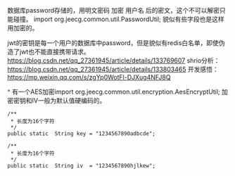 
数据库password存储的，用明文密码 加密 用户名 后的密文，这个不可以解密只能碰撞。
import org.jeecg.common.util.PasswordUtil;
貌似有些字段也是这样用加密的。


jwt的密钥是每一个用户的数据库中password，但是貌似有redis白名单，即使伪造了jwt也不能直接携带请求。
<https://blog.csdn.net/qq_27361945/article/details/133769607>
shrio分析：<https://blog.csdn.net/qq_27361945/article/details/133803465>
开发感悟：<https://mp.weixin.qq.com/s/zgYp0WotFl-DJXug4NFJ8Q>



^
有一个AES加密import org.jeecg.common.util.encryption.AesEncryptUtil;
加密密钥和IV一般为默认值硬编码的。
```
/**
 * 长度为16个字符
 */
public static  String key = "1234567890adbcde";

/**
 * 长度为16个字符
 */
public static  String iv  = "1234567890hjlkew";
```

